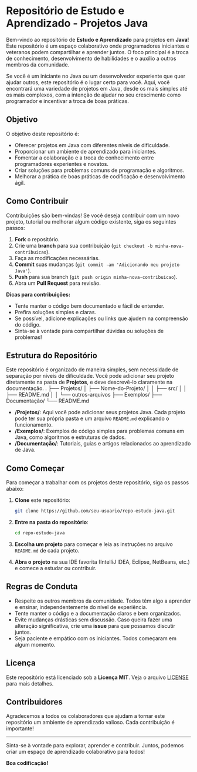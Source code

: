 # Repositório de Estudo e Aprendizado - Projetos Java

Bem-vindo ao repositório de **Estudo e Aprendizado** para projetos em **Java**! Este repositório é um espaço colaborativo onde programadores iniciantes e veteranos podem compartilhar e aprender juntos. O foco principal é a troca de conhecimento, desenvolvimento de habilidades e o auxílio a outros membros da comunidade.

Se você é um iniciante no Java ou um desenvolvedor experiente que quer ajudar outros, este repositório é o lugar certo para você. Aqui, você encontrará uma variedade de projetos em Java, desde os mais simples até os mais complexos, com a intenção de ajudar no seu crescimento como programador e incentivar a troca de boas práticas.

## Objetivo

O objetivo deste repositório é:

- Oferecer projetos em Java com diferentes níveis de dificuldade.
- Proporcionar um ambiente de aprendizado para iniciantes.
- Fomentar a colaboração e a troca de conhecimento entre programadores experientes e novatos.
- Criar soluções para problemas comuns de programação e algoritmos.
- Melhorar a prática de boas práticas de codificação e desenvolvimento ágil.

## Como Contribuir

Contribuições são bem-vindas! Se você deseja contribuir com um novo projeto, tutorial ou melhorar algum código existente, siga os seguintes passos:

1. **Fork** o repositório.
2. Crie uma **branch** para sua contribuição (`git checkout -b minha-nova-contribuicao`).
3. Faça as modificações necessárias.
4. **Commit** suas mudanças (`git commit -am 'Adicionando meu projeto Java'`).
5. **Push** para sua branch (`git push origin minha-nova-contribuicao`).
6. Abra um **Pull Request** para revisão.

**Dicas para contribuições:**
- Tente manter o código bem documentado e fácil de entender.
- Prefira soluções simples e claras.
- Se possível, adicione explicações ou links que ajudem na compreensão do código.
- Sinta-se à vontade para compartilhar dúvidas ou soluções de problemas!

## Estrutura do Repositório

Este repositório é organizado de maneira simples, sem necessidade de separação por níveis de dificuldade. Você pode adicionar seu projeto diretamente na pasta de **Projetos**, e deve descrevê-lo claramente na documentação.
. ├── Projetos/ │ ├── Nome-do-Projeto/ │ │ ├── src/ │ │ ├── README.md │ │ └── outros-arquivos ├── Exemplos/ ├── Documentação/ └── README.md


- **/Projetos/**: Aqui você pode adicionar seus projetos Java. Cada projeto pode ter sua própria pasta e um arquivo `README.md` explicando o funcionamento.
- **/Exemplos/**: Exemplos de código simples para problemas comuns em Java, como algoritmos e estruturas de dados.
- **/Documentação/**: Tutoriais, guias e artigos relacionados ao aprendizado de Java.

## Como Começar

Para começar a trabalhar com os projetos deste repositório, siga os passos abaixo:

1. **Clone** este repositório:

    ```bash
    git clone https://github.com/seu-usuario/repo-estudo-java.git
    ```

2. **Entre na pasta do repositório**:

    ```bash
    cd repo-estudo-java
    ```

3. **Escolha um projeto** para começar e leia as instruções no arquivo `README.md` de cada projeto.
   
4. **Abra o projeto** na sua IDE favorita (IntelliJ IDEA, Eclipse, NetBeans, etc.) e comece a estudar ou contribuir.

## Regras de Conduta

- Respeite os outros membros da comunidade. Todos têm algo a aprender e ensinar, independentemente do nível de experiência.
- Tente manter o código e a documentação claros e bem organizados.
- Evite mudanças drásticas sem discussão. Caso queira fazer uma alteração significativa, crie uma **issue** para que possamos discutir juntos.
- Seja paciente e empático com os iniciantes. Todos começaram em algum momento.

## Licença

Este repositório está licenciado sob a **Licença MIT**. Veja o arquivo [LICENSE](LICENSE) para mais detalhes.

## Contribuidores

Agradecemos a todos os colaboradores que ajudam a tornar este repositório um ambiente de aprendizado valioso. Cada contribuição é importante!

---

Sinta-se à vontade para explorar, aprender e contribuir. Juntos, podemos criar um espaço de aprendizado colaborativo para todos!

**Boa codificação!**


